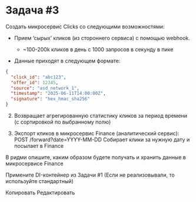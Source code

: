 # Задача #3

Создать микросервис Clicks со следующими возможностями:

- Прием ‘сырых’ кликов (из стороннего сервиса) с помощью webhook.
    - ~100-200k кликов в день с 1000 запросов в секунду в пике

- Данные приходят в следующем формате:

```json
{
  "click_id": "abc123",
  "offer_id": 12345,
  "source": "asd_network_1",
  "timestamp": "2025-06-11T14:00:00Z",
  "signature": "hex_hmac_sha256"
}
```
2. Возвращает агрегированную статистику кликов за период времени (с сортировкой по выбранному полю)

3. Экспорт кликов в микросервис Finance (аналитический сервис):
    POST /forward?date=YYYY-MM-DD
    Собирает клики за нужную дату и посылает в Finance

В ридми опишите, каким образом будете получать и хранить данные в микросервисе Finance

Примените DI-контейнер из Задачи #1 (Если не реализовывали, то используйте стандартный)

Копировать
Редактировать
